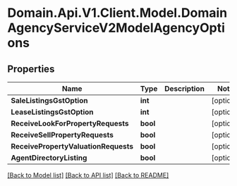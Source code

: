 # Domain.Api.V1.Client.Model.DomainAgencyServiceV2ModelAgencyOptions
## Properties

Name | Type | Description | Notes
------------ | ------------- | ------------- | -------------
**SaleListingsGstOption** | **int** |  | [optional] 
**LeaseListingsGstOption** | **int** |  | [optional] 
**ReceiveLookForPropertyRequests** | **bool** |  | [optional] 
**ReceiveSellPropertyRequests** | **bool** |  | [optional] 
**ReceivePropertyValuationRequests** | **bool** |  | [optional] 
**AgentDirectoryListing** | **bool** |  | [optional] 

[[Back to Model list]](../README.md#documentation-for-models) [[Back to API list]](../README.md#documentation-for-api-endpoints) [[Back to README]](../README.md)

